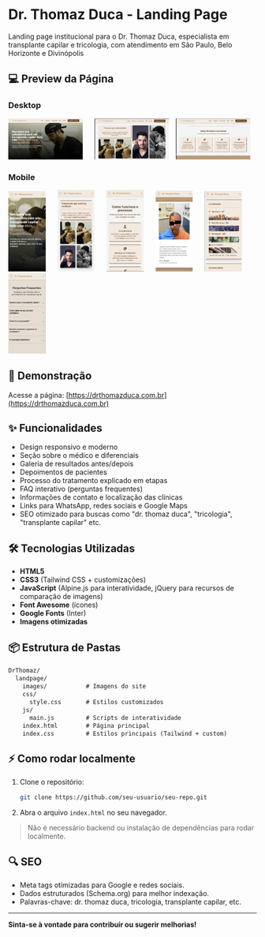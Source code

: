 # Dr. Thomaz Duca - Landing Page

Landing page institucional para o Dr. Thomaz Duca, especialista em transplante capilar e tricologia, com atendimento em São Paulo, Belo Horizonte e Divinópolis

## 💻 Preview da Página

### Desktop
<p>
  <img src="./public/desktop1.png" width="30%" style="margin-right: 10px;" />
  <img src="./public/desktop2.png" width="30%" style="margin: 0 10px;" />
  <img src="./public/desktop3.png" width="30%" />
</p>

### Mobile
<p>
  <img src="./public/mobile1.png" width="15%" style="margin-right: 10px;" />
  <img src="./public/mobile2.png" width="15%" style="margin: 0 10px;" />
  <img src="./public/mobile3.png" width="15%" style="margin: 0 10px;" />
  <img src="./public/mobile4.png" width="15%" style="margin: 0 10px;" />
  <img src="./public/mobile5.png" width="15%" style="margin: 0 10px;" />
  <img src="./public/mobile6.png" width="15%" />
</p>


## 🚀 Demonstração

Acesse a página: [https://drthomazduca.com.br](https://drthomazduca.com.br)

## ✨ Funcionalidades

- Design responsivo e moderno
- Seção sobre o médico e diferenciais
- Galeria de resultados antes/depois
- Depoimentos de pacientes
- Processo do tratamento explicado em etapas
- FAQ interativo (perguntas frequentes)
- Informações de contato e localização das clínicas
- Links para WhatsApp, redes sociais e Google Maps
- SEO otimizado para buscas como "dr. thomaz duca", "tricologia", "transplante capilar" etc.

## 🛠️ Tecnologias Utilizadas

- **HTML5**
- **CSS3** (Tailwind CSS + customizações)
- **JavaScript** (Alpine.js para interatividade, jQuery para recursos de comparação de imagens)
- **Font Awesome** (ícones)
- **Google Fonts** (Inter)
- **Imagens otimizadas**

## 📦 Estrutura de Pastas

```
DrThomaz/
  landpage/
    images/           # Imagens do site
    css/
      style.css       # Estilos customizados
    js/
      main.js         # Scripts de interatividade
    index.html        # Página principal
    index.css         # Estilos principais (Tailwind + custom)
```

## ⚡ Como rodar localmente

1. Clone o repositório:
   ```bash
   git clone https://github.com/seu-usuario/seu-repo.git
   ```
2. Abra o arquivo `index.html` no seu navegador.

> Não é necessário backend ou instalação de dependências para rodar localmente.

## 🔍 SEO

- Meta tags otimizadas para Google e redes sociais.
- Dados estruturados (Schema.org) para melhor indexação.
- Palavras-chave: dr. thomaz duca, tricologia, transplante capilar, etc.


---

**Sinta-se à vontade para contribuir ou sugerir melhorias!**
